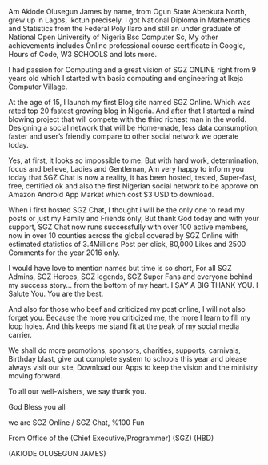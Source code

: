 Am Akiode Olusegun James by name, from Ogun State Abeokuta North, grew up in Lagos, Ikotun precisely. I got National Diploma in Mathematics and Statistics from the Federal Poly Ilaro and still an under graduate of National Open University of Nigeria Bsc Computer Sc, My other achievements includes Online professional course certificate in  Google, Hours of Code, W3 SCHOOLS and lots more.

I had passion for Computing and a great vision of SGZ ONLINE right from 9 years old which I started with basic computing and engineering at Ikeja Computer Village.

At the age of 15, I launch my first Blog site named SGZ Online. Which was rated top 20 fastest growing blog in Nigeria. And after that I started a mind blowing project that will compete with the third richest man in the world. Designing a social network that will be Home-made, less data consumption, faster and user’s friendly compare to other social network we operate today.

Yes, at first, it looks so impossible to me. But with hard work, determination, focus and believe, Ladies and Gentleman, Am very happy to inform you today that SGZ Chat is now a reality, it has been hosted, tested, Super-fast, free, certified ok and also the first Nigerian social network to be approve on Amazon Android App Market which cost $3 USD to download. 

When i first hosted SGZ Chat, I thought i will be the only one to read my posts or just my Family and Friends only, But thank God today and with your support, SGZ Chat now runs successfully with over 100 active members, now in over 10 counties across the global covered by SGZ Online with estimated statistics of 3.4Millions Post per click, 80,000 Likes and 2500 Comments for the year 2016 only. 

I would have love to mention names but time is so short, For all SGZ Admins, SGZ Heroes, SGZ legends, SGZ Super Fans and everyone behind my success story… from the bottom of my heart. I SAY A BIG THANK YOU. I Salute You. You are the best.

And also for those who beef and criticized my post online, I will not also forget you. Because the more you criticized me, the more I learn to fill my loop holes. And this keeps me stand fit at the peak of my social media carrier.

We shall do more promotions, sponsors, charities, supports, carnivals, Birthday blast, give out complete system to schools this year and please always visit our site, Download our Apps to keep the vision and the ministry moving forward. 

To all our well-wishers, we say thank you. 

God Bless you all

we are SGZ Online / SGZ Chat, %100 Fun

From Office of the (Chief Executive/Programmer) (SGZ) (HBD)

(AKIODE OLUSEGUN JAMES)
